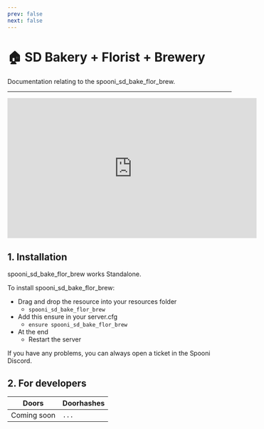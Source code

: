 ```yaml
---
prev: false
next: false
---
```


# 🏠 SD Bakery + Florist + Brewery
Documentation relating to the spooni_sd_bake_flor_brew.

___
<iframe width="560" height="315" src="https://www.youtube.com/embed/" frameborder="0" allow="accelerometer; autoplay; clipboard-write; encrypted-media; gyroscope; picture-in-picture; web-share" allowfullscreen></iframe>

## 1. Installation
spooni_sd_bake_flor_brew works Standalone.  

To install spooni_sd_bake_flor_brew:
- Drag and drop the resource into your resources folder
  - `spooni_sd_bake_flor_brew`
- Add this ensure in your server.cfg
  - `ensure spooni_sd_bake_flor_brew`
- At the end
  - Restart the server

If you have any problems, you can always open a ticket in the Spooni Discord.

## 2. For developers
| Doors                     | Doorhashes
|---------------------------|----------------------------------------------------------------------------------|
| Coming soon               | `...`